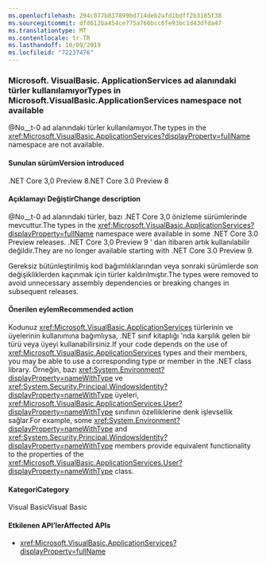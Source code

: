 ```yaml
---
ms.openlocfilehash: 294c077b837899bd714deb2afd1bdff2b3185f38
ms.sourcegitcommit: dfd612ba454ce775a766bcc6fe93bc1d43dfda47
ms.translationtype: MT
ms.contentlocale: tr-TR
ms.lasthandoff: 10/09/2019
ms.locfileid: "72237476"
---
```

### <a name="types-in-microsoftvisualbasicapplicationservices-namespace-not-available"></a><span data-ttu-id="a9fd5-101">Microsoft. VisualBasic. ApplicationServices ad alanındaki türler kullanılamıyor</span><span class="sxs-lookup"><span data-stu-id="a9fd5-101">Types in Microsoft.VisualBasic.ApplicationServices namespace not available</span></span>

<span data-ttu-id="a9fd5-102">@No__t-0 ad alanındaki türler kullanılamıyor.</span><span class="sxs-lookup"><span data-stu-id="a9fd5-102">The types in the <xref:Microsoft.VisualBasic.ApplicationServices?displayProperty=fullName> namespace are not available.</span></span>

#### <a name="version-introduced"></a><span data-ttu-id="a9fd5-103">Sunulan sürüm</span><span class="sxs-lookup"><span data-stu-id="a9fd5-103">Version introduced</span></span>

<span data-ttu-id="a9fd5-104">.NET Core 3,0 Preview 8</span><span class="sxs-lookup"><span data-stu-id="a9fd5-104">.NET Core 3.0 Preview 8</span></span>

#### <a name="change-description"></a><span data-ttu-id="a9fd5-105">Açıklamayı Değiştir</span><span class="sxs-lookup"><span data-stu-id="a9fd5-105">Change description</span></span>

<span data-ttu-id="a9fd5-106">@No__t-0 ad alanındaki türler, bazı .NET Core 3,0 önizleme sürümlerinde mevcuttur.</span><span class="sxs-lookup"><span data-stu-id="a9fd5-106">The types in the <xref:Microsoft.VisualBasic.ApplicationServices?displayProperty=fullName> namespace were available in some .NET Core 3.0 Preview releases.</span></span> <span data-ttu-id="a9fd5-107">.NET Core 3,0 Preview 9 ' dan itibaren artık kullanılabilir değildir.</span><span class="sxs-lookup"><span data-stu-id="a9fd5-107">They are no longer available starting with .NET Core 3.0 Preview 9.</span></span>

<span data-ttu-id="a9fd5-108">Gereksiz bütünleştirilmiş kod bağımlılıklarından veya sonraki sürümlerde son değişikliklerden kaçınmak için türler kaldırılmıştır.</span><span class="sxs-lookup"><span data-stu-id="a9fd5-108">The types were removed to avoid unnecessary assembly dependencies or breaking changes in subsequent releases.</span></span>
 
#### <a name="recommended-action"></a><span data-ttu-id="a9fd5-109">Önerilen eylem</span><span class="sxs-lookup"><span data-stu-id="a9fd5-109">Recommended action</span></span>

<span data-ttu-id="a9fd5-110">Kodunuz <xref:Microsoft.VisualBasic.ApplicationServices> türlerinin ve üyelerinin kullanımına bağımlıysa, .NET sınıf kitaplığı 'nda karşılık gelen bir türü veya üyeyi kullanabilirsiniz.</span><span class="sxs-lookup"><span data-stu-id="a9fd5-110">If your code depends on the use of <xref:Microsoft.VisualBasic.ApplicationServices> types and their members, you may be able to use a corresponding type or member in the .NET class library.</span></span> <span data-ttu-id="a9fd5-111">Örneğin, bazı <xref:System.Environment?displayProperty=nameWithType> ve <xref:System.Security.Principal.WindowsIdentity?displayProperty=nameWithType> üyeleri, <xref:Microsoft.VisualBasic.ApplicationServices.User?displayProperty=nameWithType> sınıfının özelliklerine denk işlevsellik sağlar.</span><span class="sxs-lookup"><span data-stu-id="a9fd5-111">For example, some <xref:System.Environment?displayProperty=nameWithType> and <xref:System.Security.Principal.WindowsIdentity?displayProperty=nameWithType> members provide equivalent functionality to the properties of the <xref:Microsoft.VisualBasic.ApplicationServices.User?displayProperty=nameWithType> class.</span></span>

#### <a name="category"></a><span data-ttu-id="a9fd5-112">Kategori</span><span class="sxs-lookup"><span data-stu-id="a9fd5-112">Category</span></span>

<span data-ttu-id="a9fd5-113">Visual Basic</span><span class="sxs-lookup"><span data-stu-id="a9fd5-113">Visual Basic</span></span>

#### <a name="affected-apis"></a><span data-ttu-id="a9fd5-114">Etkilenen API’ler</span><span class="sxs-lookup"><span data-stu-id="a9fd5-114">Affected APIs</span></span>

- <xref:Microsoft.VisualBasic.ApplicationServices?displayProperty=fullName>

<!--

### Affected APIs

- `N:Microsoft.VisualBasic.ApplicationServices`

-- >


